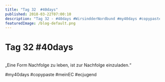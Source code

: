 ```yaml
---
title: "Tag 32  #40days"
published: 2018-03-22T07:00:10
description: "Tag 32 - #40days #WirsindderNordbund #my40days #copypaste #meinEC #ecjugend"
featuredImage: /blog-default.png
---
```


# Tag 32  #40days

<img loading="lazy" src="/old/40DAYS_03-22_OUT-tag-32.jpg" alt>

&#8222;Eine Form Nachfolge zu leben, ist zur Nachfolge einzuladen.&#8220;

#my40days #copypaste #meinEC #ecjugend